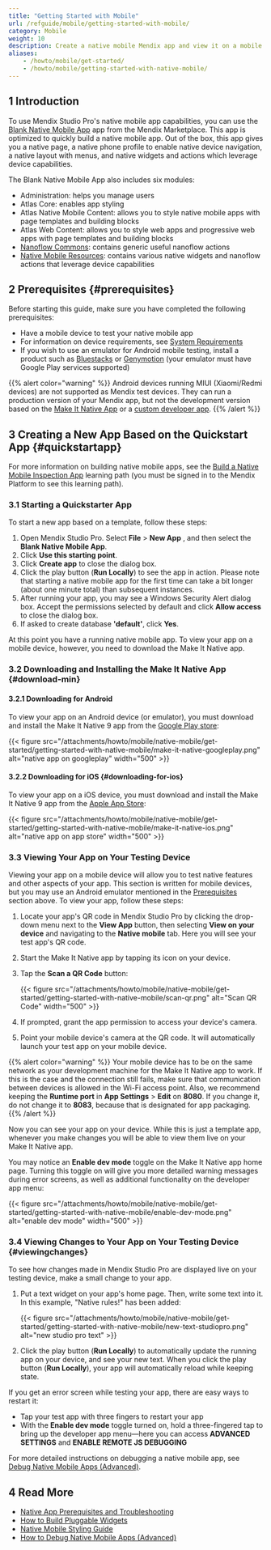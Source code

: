 ```yaml
---
title: "Getting Started with Mobile"
url: /refguide/mobile/getting-started-with-mobile/
category: Mobile
weight: 10
description: Create a native mobile Mendix app and view it on a mobile device using the Make It Native test app.
aliases:
    - /howto/mobile/get-started/
    - /howto/mobile/getting-started-with-native-mobile/
---
```


## 1 Introduction

To use Mendix Studio Pro's native mobile app capabilities, you can use the [Blank Native Mobile App](https://marketplace.mendix.com/link/component/109511/) app from the Mendix Marketplace. This app is optimized to quickly build a native mobile app. Out of the box, this app gives you a native page, a native phone profile to enable native device navigation, a native layout with menus, and native widgets and actions which leverage device capabilities.

The Blank Native Mobile App also includes six modules:

* Administration: helps you manage users
* Atlas Core: enables app styling
* Atlas Native Mobile Content: allows you to style native mobile apps with page templates and building blocks
* Atlas Web Content: allows you to style web apps and progressive web apps with page templates and building blocks
* [Nanoflow Commons](/appstore/modules/nanoflow-commons/): contains generic useful nanoflow actions
* [Native Mobile Resources](/appstore/modules/native-mobile-resources/): contains various native widgets and nanoflow actions that leverage device capabilities

## 2 Prerequisites {#prerequisites}

Before starting this guide, make sure you have completed the following prerequisites:

* Have a mobile device to test your native mobile app 
* For information on device requirements, see [System Requirements](/refguide/system-requirements/)
* If you wish to use an emulator for Android mobile testing, install a product such as [Bluestacks](https://www.bluestacks.com/nl/index.html) or [Genymotion](https://www.genymotion.com/) (your emulator must have Google Play services supported)

{{% alert color="warning" %}}
Android devices running MIUI (Xiaomi/Redmi devices) are not supported as Mendix test devices. They can run a production version of your Mendix app, but not the development version based on the [Make It Native App](/releasenotes/mobile/make-it-native-9/) or a [custom developer app](/refguide/mobile/distributing-mobile-apps/building-native-apps/how-to-devapps/).
{{% /alert %}}

## 3 Creating a New App Based on the Quickstart App {#quickstartapp}

For more information on building native mobile apps, see the [Build a Native Mobile Inspection App](https://academy.mendix.com/link/path/66) learning path (you must be signed in to the Mendix Platform to see this learning path).

### 3.1 Starting a Quickstarter App 

To start a new app based on a template, follow these steps:

1. Open Mendix Studio Pro. Select **File** > **New App** , and then select the **Blank Native Mobile App**.
2. Click **Use this starting point**.
3. Click **Create app** to close the dialog box.
4. Click the play button (**Run Locally**) to see the app in action. Please note that starting a native mobile app for the first time can take a bit longer (about one minute total) than subsequent instances.
5. After running your app, you may see a Windows Security Alert dialog box. Accept the permissions selected by default and click **Allow access** to close the dialog box.
6. If asked to create database **'default'**, click **Yes**.

At this point you have a running native mobile app. To view your app on a mobile device, however, you need to download the Make It Native app.

### 3.2 Downloading and Installing the Make It Native App {#download-min}

#### 3.2.1 Downloading for Android

To view your app on an Android device (or emulator), you must download and install the Make It Native 9 app from the [Google Play store](https://play.google.com/store/apps/details?id=com.mendix.developerapp.mx9):

{{< figure src="/attachments/howto/mobile/native-mobile/get-started/getting-started-with-native-mobile/make-it-native-googleplay.png" alt="native app on googleplay"   width="500"  >}}

#### 3.2.2 Downloading for iOS {#downloading-for-ios}

To view your app on a iOS device, you must download and install the Make It Native 9 app from the [Apple App Store](https://apps.apple.com/us/app/make-it-native-9/id1542182000):

{{< figure src="/attachments/howto/mobile/native-mobile/get-started/getting-started-with-native-mobile/make-it-native-ios.png" alt="native app on app store"   width="500"  >}}

### 3.3 Viewing Your App on Your Testing Device

Viewing your app on a mobile device will allow you to test native features and other aspects of your app. This section is written for mobile devices, but you may use an Android emulator mentioned in the [Prerequisites](#prerequisites) section above. To view your app, follow these steps:

1. Locate your app's QR code in Mendix Studio Pro by clicking the drop-down menu next to the **View App** button, then selecting **View on your device** and navigating to the **Native mobile** tab. Here you will see your test app's QR code.
2. Start the Make It Native app by tapping its icon on your device.
3. Tap the  **Scan a QR Code** button:

    {{< figure src="/attachments/howto/mobile/native-mobile/get-started/getting-started-with-native-mobile/scan-qr.png" alt="Scan QR Code"   width="500"  >}}

4. If prompted, grant the app permission to access your device's camera.
5. Point your mobile device's camera at the QR code. It will automatically launch your test app on your mobile device.

{{% alert color="warning" %}}
Your mobile device has to be on the same network as your development machine for the Make It Native app to work. If this is the case and the connection still fails, make sure that communication between devices is allowed in the Wi-Fi access point. Also, we recommend keeping the **Runtime port** in **App Settings** > **Edit** on **8080**. If you change it, do not change it to **8083**, because that is designated for app packaging.
{{% /alert %}}

Now you can see your app on your device. While this is just a template app, whenever you make changes you will be able to view them live on your Make It Native app.

You may notice an **Enable dev mode** toggle on the Make It Native app home page. Turning this toggle on will give you more detailed warning messages during error screens, as well as additional functionality on the developer app menu:

{{< figure src="/attachments/howto/mobile/native-mobile/get-started/getting-started-with-native-mobile/enable-dev-mode.png" alt="enable dev mode"   width="500"  >}}

### 3.4 Viewing Changes to Your App on Your Testing Device {#viewingchanges}

To see how changes made in Mendix Studio Pro are displayed live on your testing device, make a small change to your app.

1. Put a text widget on your app's home page. Then, write some text into it. In this example, "Native rules!" has been added: 

    {{< figure src="/attachments/howto/mobile/native-mobile/get-started/getting-started-with-native-mobile/new-text-studiopro.png" alt="new studio pro text" >}}

2. Click the play button (**Run Locally**) to automatically update the running app on your device, and see your new text. When you click the play button (**Run Locally**), your app will automatically reload while keeping state. 

If you get an error screen while testing your app, there are easy ways to restart it: 

* Tap your test app with three fingers to restart your app
* With the **Enable dev mode** toggle turned on, hold a three-fingered tap to bring up the developer app menu—here you can access **ADVANCED SETTINGS** and **ENABLE REMOTE JS DEBUGGING** 

For more detailed instructions on debugging a native mobile app, see [Debug Native Mobile Apps (Advanced)](/howto/mobile/native-debug/).

## 4 Read More

* [Native App Prerequisites and Troubleshooting](/refguide/mobile/getting-started-with-mobile/prerequisites/)
* [How to Build Pluggable Widgets](/howto/extensibility/pluggable-widgets/)
* [Native Mobile Styling Guide](/refguide/native-styling-refguide/)
* [How to Debug Native Mobile Apps (Advanced)](/howto/mobile/native-debug/)
